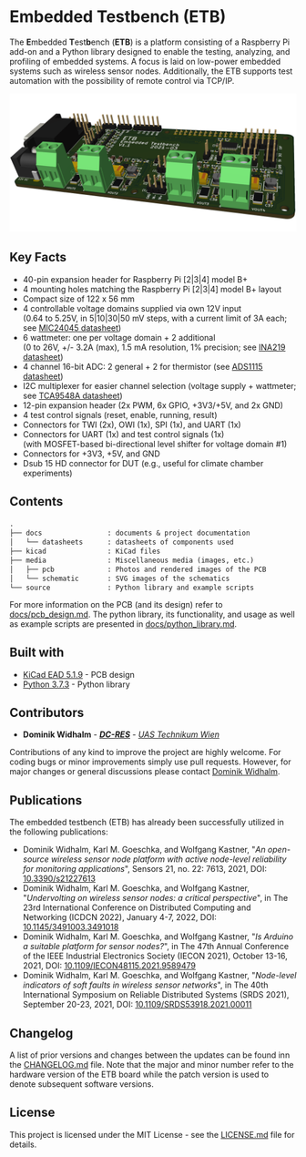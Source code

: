 # Embedded Testbench (ETB)

The **E**mbedded **T**est**b**ench (**ETB**) is a platform consisting of a Raspberry Pi add-on and a Python library designed to enable the testing, analyzing, and profiling of embedded systems.
A focus is laid on low-power embedded systems such as wireless sensor nodes.
Additionally, the ETB supports test automation with the possibility of remote control via TCP/IP.

![PCB 3D (/media/pcb/embedded_testbench-3d.png)](/media/pcb/embedded_testbench-3d.png)


## Key Facts

* 40-pin expansion header for Raspberry Pi [2|3|4] model B+
* 4 mounting holes matching the Raspberry Pi [2|3|4] model B+ layout
* Compact size of 122 x 56 mm
* 4 controllable voltage domains supplied via own 12V input  
    (0.64 to 5.25V, in 5|10|30|50 mV steps, with a current limit of 3A each; see [MIC24045 datasheet](docs/datasheets/mic24045.pdf))
* 6 wattmeter: one per voltage domain + 2 additional  
    (0 to 26V, +/- 3.2A (max), 1.5 mA resolution, 1% precision; see [INA219 datasheet](docs/datasheets/ina219.pdf))
* 4 channel 16-bit ADC: 2 general + 2 for thermistor (see [ADS1115 datasheet](docs/datasheets/ads1115.pdf))
* I2C multiplexer for easier channel selection (voltage supply + wattmeter; see [TCA9548A datasheet](docs/datasheets/tca9548a.pdf))
* 12-pin expansion header (2x PWM, 6x GPIO, +3V3/+5V, and 2x GND)
* 4 test control signals (reset, enable, running, result)
* Connectors for TWI (2x), OWI (1x), SPI (1x), and UART (1x)
* Connectors for UART (1x) and test control signals (1x)  
    (with MOSFET-based bi-directional level shifter for voltage domain #1)
* Connectors for +3V3, +5V, and GND 
* Dsub 15 HD connector for DUT (e.g., useful for climate chamber experiments)


## Contents

```
.
├── docs                : documents & project documentation
│   └── datasheets      : datasheets of components used
├── kicad               : KiCad files
├── media               : Miscellaneous media (images, etc.)
│   ├── pcb             : Photos and rendered images of the PCB
│   └── schematic       : SVG images of the schematics
└── source              : Python library and example scripts
```

For more information on the PCB (and its design) refer to [docs/pcb_design.md](docs/pcb_design.md).
The python library, its functionality, and usage as well as example scripts are presented in [docs/python_library.md](docs/python_library.md).


## Built with

* [KiCad EAD 5.1.9](https://kicad.org/) - PCB design
* [Python 3.7.3](https://www.python.org/) - Python library


## Contributors

* **Dominik Widhalm** - [***DC-RES***](https://informatics.tuwien.ac.at/doctoral/resilient-embedded-systems/) - [*UAS Technikum Wien*](https://embsys.technikum-wien.at/staff/widhalm/)

Contributions of any kind to improve the project are highly welcome.
For coding bugs or minor improvements simply use pull requests.
However, for major changes or general discussions please contact [Dominik Widhalm](mailto:widhalm@technikum-wien.at?subject=Embedded%20Testbench%20(ETB)%20on%20GitHub).


## Publications

The embedded testbench (ETB) has already been successfully utilized in the following publications:

- Dominik Widhalm, Karl M. Goeschka, and Wolfgang Kastner, "*An open-source wireless sensor node platform with active node-level reliability for monitoring applications*", Sensors 21, no. 22: 7613, 2021, DOI: [10.3390/s21227613](https://doi.org/10.3390/s21227613)
- Dominik Widhalm, Karl M. Goeschka, and Wolfgang Kastner, "*Undervolting on wireless sensor nodes: a critical perspective*", in The 23rd International Conference on Distributed Computing and Networking (ICDCN 2022), January 4-7, 2022, DOI: [10.1145/3491003.3491018](https://doi.org/10.1145/3491003.3491018)
- Dominik Widhalm, Karl M. Goeschka, and Wolfgang Kastner, "*Is Arduino a suitable platform for sensor nodes?*", in The 47th Annual Conference of the IEEE Industrial Electronics Society (IECON 2021), October 13-16, 2021, DOI: [10.1109/IECON48115.2021.9589479](https://doi.org/10.1109/IECON48115.2021.9589479)
- Dominik Widhalm, Karl M. Goeschka, and Wolfgang Kastner, "*Node-level indicators of soft faults in wireless sensor networks*", in The 40th International Symposium on Reliable Distributed Systems (SRDS 2021), September 20-23, 2021, DOI: [10.1109/SRDS53918.2021.00011](https://doi.org/10.1109/SRDS53918.2021.00011)


## Changelog

A list of prior versions and changes between the updates can be found inn the [CHANGELOG.md](CHANGELOG.md) file.
Note that the major and minor number refer to the hardware version of the ETB board while the patch version is used to denote subsequent software versions.


## License

This project is licensed under the MIT License - see the [LICENSE.md](LICENSE.md) file for details.
